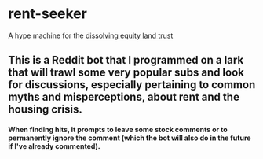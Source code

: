 # rent-seeker
A hype machine for the [dissolving equity land trust](https://www.dissolvingequity.org)

## This is a Reddit bot that I programmed on a lark that will trawl some very popular subs and look for discussions, especially pertaining to common myths and misperceptions, about rent and the housing crisis.

#### When finding hits, it prompts to leave some stock comments or to permanently ignore the comment (which the bot will also do in the future if I've already commented).